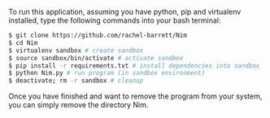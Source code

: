To run this application, assuming you have python, pip and virtualenv installed, type the following commands into your bash terminal:

``` bash
$ git clone https://github.com/rachel-barrett/Nim
$ cd Nim
$ virtualenv sandbox # create sandbox
$ source sandbox/bin/activate # activate sandbox
$ pip install -r requirements.txt # install dependencies into sandbox
$ python Nim.py # run program (in sandbox environment)
$ deactivate; rm -r sandbox # cleanup
```
Once you have finished and want to remove the program from your system, you can simply remove the directory Nim.